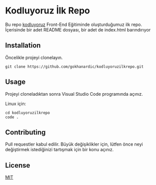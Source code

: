# Kodluyoruz İlk Repo
Bu repo [kodluyoruz]("kodluyoruz.org") Front-End Eğitiminde oluşturduğumuz ilk repo. İçerisinde bir adet README dosyası, bir adet de index.html barındırıyor

## Installation

Öncelikle projeyi clonelayın.

```
git clone https://github.com/gokhanardic/kodluyoruzilkrepo.git
```
## Usage

Projeyi cloneladıktan sonra Visual Studio Code programında açınız.

Linux için:
```
cd kodluyoruzilkrepo
code .
```
## Contributing

Pull requestler kabul edilir. Büyük değişiklikler için, lütfen önce neyi değiştirmek istediğinizi tartışmak için bir konu açınız.

## License

[MIT](https://choosealicense.com/licenses/mit/)